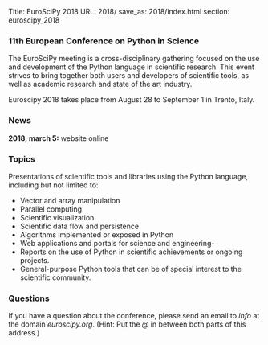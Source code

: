 Title: EuroSciPy 2018
URL: 2018/
save_as: 2018/index.html
section: euroscipy_2018


### 11th European Conference on Python in Science

The EuroSciPy meeting is a cross-disciplinary gathering focused on the use and development
of the Python language in scientific research. This event strives to bring together both
users and developers of scientific tools, as well as academic research and state of the art
industry.

Euroscipy 2018 takes place from August 28 to September 1 in Trento, Italy.


### News

**2018, march 5:** website online


### Topics


Presentations of scientific tools and libraries using the Python language, including but not limited to:

 - Vector and array manipulation
 - Parallel computing
 - Scientific visualization
 - Scientific data flow and persistence
 - Algorithms implemented or exposed in Python
 - Web applications and portals for science and engineering-
 - Reports on the use of Python in scientific achievements or ongoing projects.
 - General-purpose Python tools that can be of special interest to the scientific community.


### Questions<a name="questions"></a>

If you have a question about the conference, please send an email to *info* at
the domain *euroscipy.org*.
(Hint: Put the *@* in between both parts of this address.)
